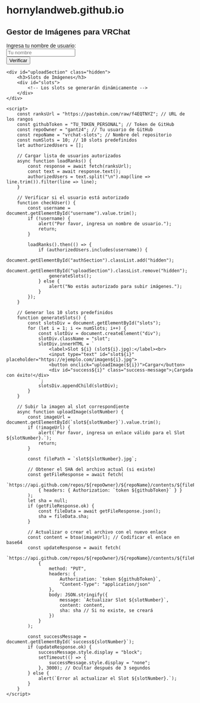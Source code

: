 ﻿# hornylandweb.github.io
<!DOCTYPE html>
<html lang="es">
<head>
    <meta charset="UTF-8">
    <title>Gestor de Imágenes para VRChat</title>
    <style>
        body { font-family: Arial, sans-serif; margin: 20px; }
        .hidden { display: none; }
        .slot { margin-bottom: 15px; }
        .success-message { color: green; font-weight: bold; margin-top: 5px; display: none; }
    </style>
</head>
<body>
    <h2>Gestor de Imágenes para VRChat</h2>
    <div id="authSection">
        <label>Ingresa tu nombre de usuario:</label><br>
        <input type="text" id="username" placeholder="Tu nombre"><br>
        <button onclick="checkUser()">Verificar</button>
    </div>

    <div id="uploadSection" class="hidden">
        <h3>Slots de Imágenes</h3>
        <div id="slots">
            <!-- Los slots se generarán dinámicamente -->
        </div>
    </div>

    <script>
        const ranksUrl = "https://pastebin.com/raw/f4EQTNYZ"; // URL de los rangos
        const githubToken = "TU_TOKEN_PERSONAL"; // Token de GitHub
        const repoOwner = "gantz4"; // Tu usuario de GitHub
        const repoName = "vrchat-slots"; // Nombre del repositorio
        const numSlots = 10; // 10 slots predefinidos
        let authorizedUsers = [];

        // Cargar lista de usuarios autorizados
        async function loadRanks() {
            const response = await fetch(ranksUrl);
            const text = await response.text();
            authorizedUsers = text.split("\n").map(line => line.trim()).filter(line => line);
        }

        // Verificar si el usuario está autorizado
        function checkUser() {
            const username = document.getElementById("username").value.trim();
            if (!username) {
                alert("Por favor, ingresa un nombre de usuario.");
                return;
            }

            loadRanks().then(() => {
                if (authorizedUsers.includes(username)) {
                    document.getElementById("authSection").classList.add("hidden");
                    document.getElementById("uploadSection").classList.remove("hidden");
                    generateSlots();
                } else {
                    alert("No estás autorizado para subir imágenes.");
                }
            });
        }

        // Generar los 10 slots predefinidos
        function generateSlots() {
            const slotsDiv = document.getElementById("slots");
            for (let i = 1; i <= numSlots; i++) {
                const slotDiv = document.createElement("div");
                slotDiv.className = "slot";
                slotDiv.innerHTML = `
                    <label>Slot ${i} (slot${i}.jpg):</label><br>
                    <input type="text" id="slot${i}" placeholder="https://ejemplo.com/imagen${i}.jpg">
                    <button onclick="uploadImage(${i})">Cargar</button>
                    <div id="success${i}" class="success-message">¡Cargada con éxito!</div>
                `;
                slotsDiv.appendChild(slotDiv);
            }
        }

        // Subir la imagen al slot correspondiente
        async function uploadImage(slotNumber) {
            const imageUrl = document.getElementById(`slot${slotNumber}`).value.trim();
            if (!imageUrl) {
                alert(`Por favor, ingresa un enlace válido para el Slot ${slotNumber}.`);
                return;
            }

            const filePath = `slot${slotNumber}.jpg`;

            // Obtener el SHA del archivo actual (si existe)
            const getFileResponse = await fetch(
                `https://api.github.com/repos/${repoOwner}/${repoName}/contents/${filePath}`,
                { headers: { Authorization: `token ${githubToken}` } }
            );
            let sha = null;
            if (getFileResponse.ok) {
                const fileData = await getFileResponse.json();
                sha = fileData.sha;
            }

            // Actualizar o crear el archivo con el nuevo enlace
            const content = btoa(imageUrl); // Codificar el enlace en base64
            const updateResponse = await fetch(
                `https://api.github.com/repos/${repoOwner}/${repoName}/contents/${filePath}`,
                {
                    method: "PUT",
                    headers: {
                        Authorization: `token ${githubToken}`,
                        "Content-Type": "application/json"
                    },
                    body: JSON.stringify({
                        message: `Actualizar Slot ${slotNumber}`,
                        content: content,
                        sha: sha // Si no existe, se creará
                    })
                }
            );

            const successMessage = document.getElementById(`success${slotNumber}`);
            if (updateResponse.ok) {
                successMessage.style.display = "block";
                setTimeout(() => {
                    successMessage.style.display = "none";
                }, 3000); // Ocultar después de 3 segundos
            } else {
                alert(`Error al actualizar el Slot ${slotNumber}.`);
            }
        }
    </script>
</body>
</html>
